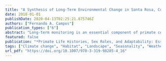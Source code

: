 ```yaml
---
title: "A Synthesis of Long-Term Environmental Change in Santa Rosa, Costa Rica"
date: 2018-01-01
publishDate: 2020-04-13T02:25:21.875746Z
authors: ["Fernando A. Campos"]
publication_types: ["6"]
abstract: "Long-term monitoring is an essential component of primate conservation, and much of this research is explicitly concerned with how primates respond to and cope with diverse forms of environmental change. Here, I synthesize over four decades of data on environmental change in the Santa Rosa sector the Costa Rica’s Área de Conservación Guanacaste, to stimulate new research on the impacts of environmental change beyond seasonality on Santa Rosa’s primates. Focusing on climate variables and landscape-scale vegetation phenology, I describe and quantify typical seasonal patterns, interannual variability, and long-term trends. Santa Rosa’s highly seasonal rainfall patterns show marked interannual variability that is largely driven by the El Niño Southern Oscillation (ENSO). The wettest and driest periods on record have occurred in association with powerful cold ENSO episodes (La Niña) and warm ENSO episodes (El Niño), respectively. Start dates for the wet season can vary by 40 days, but no long-term linear trend was evident in the wet season start dates or in total annual rainfall. Temperature anomalies in Santa Rosa are also strongly associated with ENSO conditions over a backdrop of long-term warming. The annual cycle of plant phenology is dominated by large-scale leaf shedding during the long dry season. The timing and degree of seasonal phenological peaks show complex relationships with rainfall. Long-term data, in combination with the site’s natural environmental variability, provide uniquely quantitative context for understanding primate adaptations to changing environments – a framework that can be extended to ecological forecasting under future environmental change."
featured: false
publication: "*Primate Life Histories, Sex Roles, and Adaptability: Essays in Honour of Linda M. Fedigan*"
tags: ["Climate change", "Habitat", "Landscape", "Seasonality", "Weather"]
url_pdf: "https://doi.org/10.1007/978-3-319-98285-4_16"
---
```


